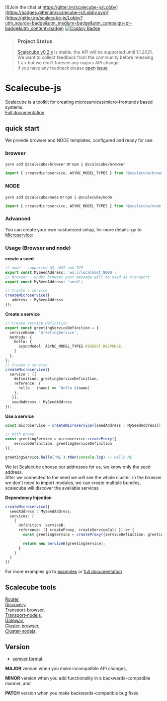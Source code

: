 [![Join the chat at https://gitter.im/scalecube-js/Lobby](https://badges.gitter.im/scalecube-js/Lobby.svg)](https://gitter.im/scalecube-js/Lobby?utm_source=badge&utm_medium=badge&utm_campaign=pr-badge&utm_content=badge) [![Codacy Badge](https://api.codacy.com/project/badge/Grade/39bc4219854c4de09abf28a920a474ad)](https://www.codacy.com/app/ido/scalecube-js?utm_source=github.com&utm_medium=referral&utm_content=scalecube/scalecube-js&utm_campaign=Badge_Grade)

> ### Project Status
> [Scalecube v0.2.x](https://github.com/scalecube/scalecube-js/issues/30) is stable, the API will be supported until 1.1.2021.  
> We want to collect feedback from the community before releasing 1.x.x but we don't foresee any majors API change.   
> If you have any feedback please [open issue](https://github.com/scalecube/scalecube-js/issues)

# Scalecube-js
Scalecube is a toolkit for creating microservices/micro-frontends based systems.  
[Full documentation](http://scalecube.io/javascript-docs)

## quick start
We provide browser and NODE templates, configured and ready for use
### browser
`yarn add @scalecube/browser` or `npm i @scalecube/browser`
```typescript
import { createMicroservice, ASYNC_MODEL_TYPES } from '@scalecube/browser';
```
### NODE
`yarn add @scalecube/node` or `npm i @scalecube/node`
```typescript
import { createMicroservice, ASYNC_MODEL_TYPES } from '@scalecube/node';
```
### Advanced
You can create your own customized setup, for more details: go to [Microservice](packages/scalecube-microservice/README.md): 

### Usage (Browser and node)
**create a seed**
```typescript
// node - supported WS, WSS and TCP
export const MySeedAddress: 'ws://localhost:8000';
// Browser - under browser post message will be used as transport
export const MySeedAddress: 'seed';

// Create a service
createMicroservice({
   address : MySeedAddress
});
```
**Create a service**
```typescript
// Create service definition
export const greetingServiceDefinition = {
  serviceName: 'GreetingService',
  methods: { 
    hello: {
      asyncModel: ASYNC_MODEL_TYPES.REQUEST_RESPONSE,
    }
  },
};
// Create a service
createMicroservice({
  service : [{
    definition: greetingServiceDefinition,
    reference: {
      hello : (name) => `Hello ${name}`
    }, 
   }],
   seedAddress : MySeedAddress
});
```
**Use a service**
```typescript
const microservice = createMicroservice({seedAddress : MySeedAddress})

// With proxy
const greetingService = microservice.createProxy({
    serviceDefinition: greetingServiceDefinition
});

greetingService.hello('ME').then(console.log) // Hello ME
```

We let Scalecube choose our addresses for us, we know only the seed address.  
After we connected to the seed we will see the whole cluster.
In the browser we don't need to import modules, we can create multiple bundles, scalecube will discover the available services

**Dependency Injection**
```typescript
createMicroservice({
  seedAddress : MySeedAddress,
  services: [
    {
      definition: serviceB,
      reference: ({ createProxy, createServiceCall }) => {
        const greetingService = createProxy({serviceDefinition: greetingServiceDefinition });

        return new ServiceB(greetingService);
      }
    }    
  ]
})
```

For more examples go to [examples](packages/examples) or [full documentation](http://scalecube.io/javascript-docs)

## Scalecube tools  
  
[Router](packages/routers/README.md),  
[Discovery](packages/scalecube-discovery/README.md),  
[Transport-browser](packages/transport-browser/README.md),  
[Transport-nodejs](packages/transport-nodejs/README.md),  
[Gateway](packages/rsocket-ws-gateway/README.md),  
[Cluster-browser](packages/cluster-browser/README.md),  
[Cluster-nodejs](packages/cluster-nodejs/README.md).


## Version

-   [semver format](http://semver.org/)

**MAJOR** version when you make incompatible API changes,

**MINOR** version when you add functionality in a backwards-compatible manner, and

**PATCH** version when you make backwards-compatible bug fixes.
